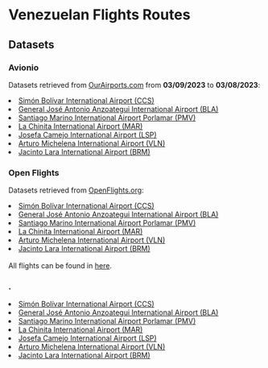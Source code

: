# Venezuelan Flights Routes

## Datasets

### Avionio

Datasets retrieved from <a href="https://ourairports.com/countries/VE/">OurAirports.com</a> from <b>03/09/2023</b> to <b>03/08/2023</b>:
<g>
  <li><a href="https://github.com/ibonnet/venezuela/blob/main/flights/avionio/html030923">Simón Bolívar International Airport (CCS)</a></li>
<li><a href="https://github.com/ibonnet/venezuela/blob/main/flights/avionio/htmlBLA030923">General José Antonio Anzoategui International Airport (BLA)</a></li>
<li><a href="https://github.com/ibonnet/venezuela/blob/main/flights/avionio/htmlPMV030923">Santiago Marino International Airport Porlamar (PMV)</a></li>
<li><a href="https://github.com/ibonnet/venezuela/blob/main/flights/avionio/htmlMAR030923">La Chinita International Airport (MAR)</a></li>
<li><a href="https://github.com/ibonnet/venezuela/blob/main/flights/avionio/htmlLSP030923">Josefa Camejo International Airport (LSP)</a></li>
<li><a href="https://github.com/ibonnet/venezuela/blob/main/flights/avionio/htmlVLN030923">Arturo Michelena International Airport (VLN)</a></li>
<li><a href="https://github.com/ibonnet/venezuela/blob/main/flights/avionio/htmlBRM030923">Jacinto Lara International Airport (BRM)</a></li>
</g>

### Open Flights

Datasets retrieved from <a href="https://nginx.openflights.org/#">OpenFlights.org</a>:
<g>
<li><a href="https://github.com/ibonnet/venezuela/blob/main/flights/openflights/htmlCCS030923">Simón Bolívar International Airport (CCS)</a></li>
<li><a href="https://github.com/ibonnet/venezuela/blob/main/flights/openflights/htmlBLA030923">General José Antonio Anzoategui International Airport (BLA)</a></li>
<li><a href="https://github.com/ibonnet/venezuela/blob/main/flights/openflights/htmlPMV030923">Santiago Marino International Airport Porlamar (PMV)</a></li>
<li><a href="https://github.com/ibonnet/venezuela/tree/main/flights/openflights#:~:text=2%20minutes%20ago-,htmlMAR030923,-Create%20htmlMAR030923">La Chinita International Airport (MAR)</a></li>
<li><a href="https://github.com/ibonnet/venezuela/blob/main/flights/openflights/htmlVLN030923">Arturo Michelena International Airport (VLN)</a></li>
<li><a href="https://github.com/ibonnet/venezuela/blob/main/flights/openflights/htmlBRM030923">Jacinto Lara International Airport (BRM)</a></li>
</g>

<br>
All flights can be found in <a href="https://github.com/ibonnet/venezuela/blob/main/flights/openflights/AllFlightsOpenFlights.csv">here</a>.

###   .
<g>
<li><a href="">Simón Bolívar International Airport (CCS)</a></li>
<li><a href="">General José Antonio Anzoategui International Airport (BLA)</a></li>
<li><a href="">Santiago Marino International Airport Porlamar (PMV)</a></li>
<li><a href="">La Chinita International Airport (MAR)</a></li>
<li><a href="">Josefa Camejo International Airport (LSP)</a></li>
<li><a href="">Arturo Michelena International Airport (VLN)</a></li>
<li><a href="">Jacinto Lara International Airport (BRM)</a></li>
</g>
